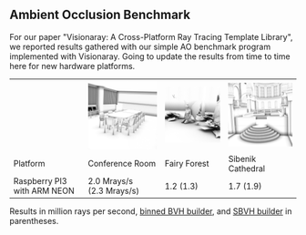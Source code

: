 ## Ambient Occlusion Benchmark

For our paper "Visionaray: A Cross-Platform Ray Tracing Template Library", we reported results gathered with our simple AO benchmark program implemented with Visionaray. Going to update the results from time to time here for new hardware platforms.

<table border="0">
  <tr>
    <td></td>
    <td>
      <img src="img/conference_ao.png" alt="Conference Room" width="200" class="inline" />
    </td>
    <td>
      <img src="img/fairy_ao.png" alt="Fairy Forest" width="200" class="inline" />
    </td>
    <td>
      <img src="img/sibenik_ao.png" alt="Sibenik Cathedral" width="200" class="inline" />
    </td>
  </tr>
  <tr>
    <td>Platform</td>
    <td>Conference Room</td>
    <td>Fairy Forest</td>
    <td>Sibenik Cathedral</td>
  </tr>
  <tr>
    <td>Raspberry PI3 with ARM NEON</td>
    <td>
      2.0 Mrays/s<br />
      (2.3 Mrays/s)
    </td>
    <td>1.2 (1.3)</td>
    <td>1.7 (1.9)</td>
  </tr>
</table>

Results in million rays per second, [binned BVH builder](http://www.sci.utah.edu/~wald/Publications/2007/ParallelBVHBuild/fastbuild.pdf), and [SBVH builder](http://www.nvidia.ca/docs/IO/77714/sbvh.pdf) in parentheses.
